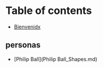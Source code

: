 # Table of contents

* [Bienvenidx](README.md)

## personas
  
* [Philip Ball](Philip Ball_Shapes.md)
